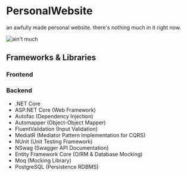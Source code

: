 # PersonalWebsite
an awfully made personal website. there's nothing much in it right now.

![ain't much](https://i.kym-cdn.com/entries/icons/original/000/028/021/work.jpg)

## Frameworks & Libraries
### Frontend
### Backend
  - .NET Core
  - ASP.NET Core (Web Framework)
  - Autofac (Dependency Injection)
  - Automapper (Object-Object Mapper)
  - FluentValidation (Input Validation)
  - MediatR (Mediator Pattern Implementation for CQRS)
  - NUnit (Unit Testing Framework)
  - NSwag (Swagger API Documentation)
  - Entity Framework Core (O/RM & Database Mocking)
  - Moq (Mocking Library)
  - PostgreSQL (Persistence RDBMS)
